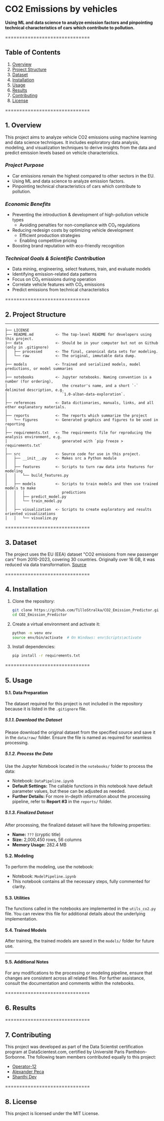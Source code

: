 # **CO2 Emissions by vehicles**  
**Using ML and data science to analyze emission factors and pinpointing technical characteristics of cars which contribute to pollution.**

==============================

## **Table of Contents**  
1. [Overview](#overview)  
2. [Project Structure](#project-structure)  
3. [Dataset](#dataset)  
4. [Installation](#installation)  
5. [Usage](#usage)  
6. [Results](#results)  
7. [Contributing](#contributing)  
8. [License](#license)  

==============================

## **1. Overview**  
This project aims to analyze vehicle CO2 emissions using machine learning and data science techniques. It includes exploratory data analysis, modeling, and visualization techniques to derive insights from the data and predict emission levels based on vehicle characteristics.

### *Project Purpose*
- Car emissions remain the highest compared to other sectors in the EU.
- Using ML and data science to analyze emission factors.
- Pinpointing technical characteristics of cars which contribute to pollution.

### *Economic Benefits*
- Preventing the introduction & development of high-pollution vehicle types
  - Avoiding penalties for non-compliance with CO₂ regulations
- Reducing redesign costs by optimizing vehicle development
  - Efficient production strategies
  - Enabling competitive pricing
- Boosting brand reputation with eco-friendly recognition

### *Technical Goals & Scientific Contribution*
- Data mining, engineering, select features, train, and evaluate models
- Identifying emission-related data patterns
- Focus on CO₂ emissions during operation
- Correlate vehicle features with CO₂ emissions
- Predict emissions from technical characteristics

==============================


## **2. Project Structure**
------------

    ├── LICENSE
    ├── README.md          <- The top-level README for developers using this project.
    ├── data               <- Should be in your computer but not on Github (only in .gitignore)
    │   ├── processed      <- The final, canonical data sets for modeling.
    │   └── raw            <- The original, immutable data dump.
    │
    ├── models             <- Trained and serialized models, model predictions, or model summaries
    │
    ├── notebooks          <- Jupyter notebooks. Naming convention is a number (for ordering),
    │                         the creator's name, and a short `-` delimited description, e.g.
    │                         `1.0-alban-data-exploration`.
    │
    ├── references         <- Data dictionaries, manuals, links, and all other explanatory materials.
    │
    ├── reports            <- The reports which summarize the project
    │   └── figures        <- Generated graphics and figures to be used in reporting
    │
    ├── requirements.txt   <- The requirements file for reproducing the analysis environment, e.g.
    │                         generated with `pip freeze > requirements.txt`
    │
    ├── src                <- Source code for use in this project.
    │   ├── __init__.py    <- Makes src a Python module
    │   │
    │   ├── features       <- Scripts to turn raw data into features for modeling
    │   │   └── build_features.py
    │   │
    │   ├── models         <- Scripts to train models and then use trained models to make
    │   │   │                 predictions
    │   │   ├── predict_model.py
    │   │   └── train_model.py
    │   │
    │   ├── visualization  <- Scripts to create exploratory and results oriented visualizations
    │   │   └── visualize.py

==============================

## **3. Dataset**
The project uses the EU (EEA) dataset "CO2 emissions from new passenger cars" from 2010-2023, covering 30 countries. Originally over 16 GB, it was reduced via data transformation. [Source](https://www.eea.europa.eu/data-and-maps/data/co2-emissions-from-new-passenger-cars-1)

==============================

## **4. Installation**
1. Clone the repository:
    ```bash
    git clone https://github.com/TilloStralka/CO2_Emission_Predictor.git
    cd CO2_Emission_Predictor
    ```

2. Create a virtual environment and activate it:
    ```bash
    python -m venv env
    source env/bin/activate  # On Windows: env\Scripts\activate
    ```

3. Install dependencies:
    ```bash
    pip install -r requirements.txt
    ```

==============================

## **5. Usage**

#### **5.1. Data Preparation**
The dataset required for this project is not included in the repository because it is listed in the `.gitignore` file.  

##### **5.1.1. Download the Dataset**  
Please download the original dataset from the specified source and save it in the `data/raw/` folder. Ensure the file is named as required for seamless processing.

##### **5.1.2. Process the Data**  
Use the Jupyter Notebook located in the `notebooks/` folder to process the data:  
- Notebook: `DataPipeline.ipynb`  
- **Default Settings:** The callable functions in this notebook have default parameter values, but these can be adjusted as needed.  
- **Further Details:** For more in-depth information about the processing pipeline, refer to **Report #3** in the `reports/` folder.

##### **5.1.3. Finalized Dataset**  
After processing, the finalized dataset will have the following properties:
- **Name:** `???` (cryptic title)  
- **Size:** 2,000,450 rows, 56 columns  
- **Memory Usage:** 282.4 MB  

#### **5.2. Modeling**
To perform the modeling, use the notebook:  
- Notebook: `ModelPipeline.ipynb`  
- This notebook contains all the necessary steps, fully commented for clarity.  

#### **5.3. Utilities**
The functions called in the notebooks are implemented in the `utils_co2.py` file. You can review this file for additional details about the underlying implementation.

#### **5.4. Trained Models**
After training, the trained models are saved in the `models/` folder for future use.  

---

#### **5.5. Additional Notes**
For any modifications to the processing or modeling pipeline, ensure that changes are consistent across all related files. For further assistance, consult the documentation and comments within the notebooks.

==============================

## **6. Results**

==============================

## **7. Contributing**

This project was developed as part of the Data Scientist certification program at DataScientest.com, certified by Université Paris Panthéon-Sorbonne. The following team members contributed equally to this project:

- [Operator-12](https://github.com/Operator-12)
- [Alexander Peca](https://github.com/Alexander-Peca)
- [Shanthi Dev](https://github.com/ShanthiDev)

==============================

## **8. License**

This project is licensed under the MIT License.